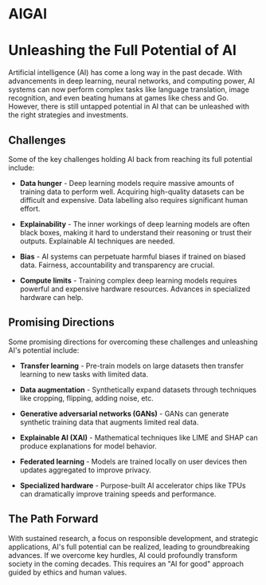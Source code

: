 # AIGAI

# Unleashing the Full Potential of AI

Artificial intelligence (AI) has come a long way in the past decade. With advancements in deep learning, neural networks, and computing power, AI systems can now perform complex tasks like language translation, image recognition, and even beating humans at games like chess and Go. However, there is still untapped potential in AI that can be unleashed with the right strategies and investments. 

## Challenges 

Some of the key challenges holding AI back from reaching its full potential include:

- **Data hunger** - Deep learning models require massive amounts of training data to perform well. Acquiring high-quality datasets can be difficult and expensive. Data labelling also requires significant human effort.

- **Explainability** - The inner workings of deep learning models are often black boxes, making it hard to understand their reasoning or trust their outputs. Explainable AI techniques are needed.

- **Bias** - AI systems can perpetuate harmful biases if trained on biased data. Fairness, accountability and transparency are crucial.

- **Compute limits** - Training complex deep learning models requires powerful and expensive hardware resources. Advances in specialized hardware can help.

## Promising Directions

Some promising directions for overcoming these challenges and unleashing AI's potential include:

- **Transfer learning** - Pre-train models on large datasets then transfer learning to new tasks with limited data.

- **Data augmentation** - Synthetically expand datasets through techniques like cropping, flipping, adding noise, etc.

- **Generative adversarial networks (GANs)** - GANs can generate synthetic training data that augments limited real data.

- **Explainable AI (XAI)** - Mathematical techniques like LIME and SHAP can produce explanations for model behavior.

- **Federated learning** - Models are trained locally on user devices then updates aggregated to improve privacy. 

- **Specialized hardware** - Purpose-built AI accelerator chips like TPUs can dramatically improve training speeds and performance.

## The Path Forward

With sustained research, a focus on responsible development, and strategic applications, AI's full potential can be realized, leading to groundbreaking advances. If we overcome key hurdles, AI could profoundly transform society in the coming decades. This requires an "AI for good" approach guided by ethics and human values.
